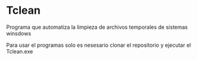 # Tclean
Programa que automatiza la limpieza de archivos temporales de sistemas winsdows

Para usar el programas solo es nesesario clonar el repositorio y ejecutar el Tclean.exe
